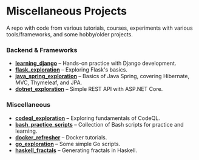 # Miscellaneous Projects

A repo with code from various tutorials, courses, experiments with various tools/frameworks, and some hobby/older projects.

### Backend & Frameworks

- [**learning_django**](/learning_django/) – Hands-on practice with Django development.
- [**flask_exploration**](/flask_exploration/) – Exploring Flask's basics.
- [**java_spring_exploration**](/java_spring_exploration/) – Basics of Java Spring, covering Hibernate, MVC, Thymeleaf, and JPA.
- [**dotnet_exploration**](/dotnet_exploration/) – Simple REST API with ASP.NET Core.

### Miscellaneous

- [**codeql_exploration**](/codeql_exploration/) – Exploring fundamentals of CodeQL.
- [**bash_practice_scripts**](/bash_practice/) – Collection of Bash scripts for practice and learning.
- [**docker_refresher**](/docker_refresher/) – Docker tutorials.
- [**go_exploration**](/go_exploration/) – Some simple Go scripts.
- [**haskell_fractals**](/haskell_fractals/) – Generating fractals in Haskell.
